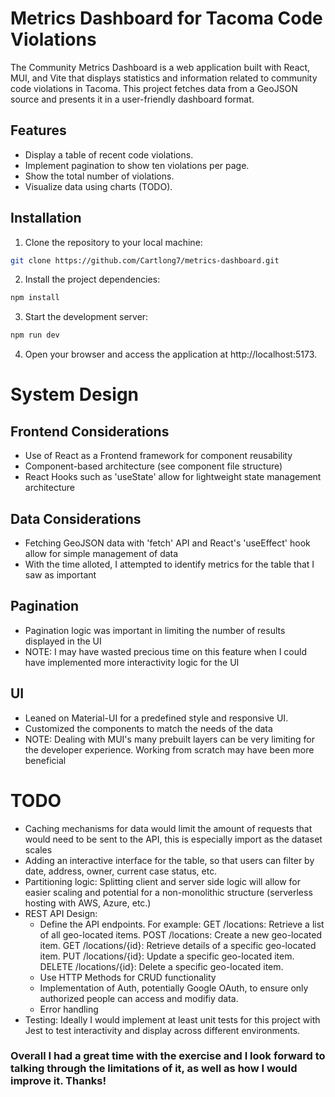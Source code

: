# Metrics Dashboard for Tacoma Code Violations

The Community Metrics Dashboard is a web application built with React, MUI, and Vite that displays statistics and information related to community code violations in Tacoma. This project fetches data from a GeoJSON source and presents it in a user-friendly dashboard format.

## Features

- Display a table of recent code violations.
- Implement pagination to show ten violations per page.
- Show the total number of violations.
- Visualize data using charts (TODO).

## Installation

1. Clone the repository to your local machine:

```bash
git clone https://github.com/Cartlong7/metrics-dashboard.git
```

2. Install the project dependencies:

```bash
npm install
```

3. Start the development server:

```bash
npm run dev
```

4. Open your browser and access the application at http://localhost:5173.

# System Design

## Frontend Considerations

- Use of React as a Frontend framework for component reusability
- Component-based architecture (see component file structure)
- React Hooks such as 'useState' allow for lightweight state management architecture

## Data Considerations

- Fetching GeoJSON data with 'fetch' API and React's 'useEffect' hook allow for simple management of data
- With the time alloted, I attempted to identify metrics for the table that I saw as important

## Pagination

- Pagination logic was important in limiting the number of results displayed in the UI
- NOTE: I may have wasted precious time on this feature when I could have implemented more interactivity logic for the UI

## UI

- Leaned on Material-UI for a predefined style and responsive UI.
- Customized the components to match the needs of the data
- NOTE: Dealing with MUI's many prebuilt layers can be very limiting for the developer experience. Working from scratch may have been more beneficial

# TODO

- Caching mechanisms for data would limit the amount of requests that would need to be sent to the API, this is especially import as the dataset scales
- Adding an interactive interface for the table, so that users can filter by date, address, owner, current case status, etc.
- Partitioning logic: Splitting client and server side logic will allow for easier scaling and potential for a non-monolithic structure (serverless hosting with AWS, Azure, etc.)
- REST API Design:
  - Define the API endpoints. For example:
    GET /locations: Retrieve a list of all geo-located items.
    POST /locations: Create a new geo-located item.
    GET /locations/{id}: Retrieve details of a specific geo-located item.
    PUT /locations/{id}: Update a specific geo-located item.
    DELETE /locations/{id}: Delete a specific geo-located item.
  - Use HTTP Methods for CRUD functionality
  - Implementation of Auth, potentially Google OAuth, to ensure only authorized people can access and modifiy data.
  - Error handling
- Testing: Ideally I would implement at least unit tests for this project with Jest to test interactivity and display across different environments.

### Overall I had a great time with the exercise and I look forward to talking through the limitations of it, as well as how I would improve it. Thanks!

